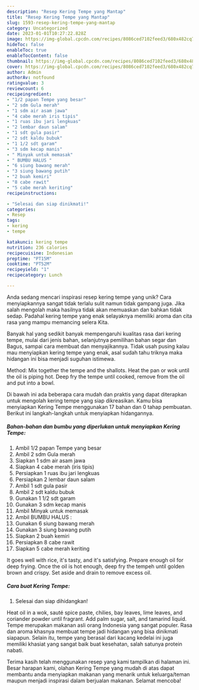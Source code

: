```yaml
---
description: "Resep Kering Tempe yang Mantap"
title: "Resep Kering Tempe yang Mantap"
slug: 1593-resep-kering-tempe-yang-mantap
category: Uncategorized
date: 2023-01-01T10:27:22.828Z
image: https://img-global.cpcdn.com/recipes/8086ced7102feed3/680x482cq70/kering-tempe-foto-resep-utama.jpg
hideToc: false
enableToc: true
enableTocContent: false
thumbnail: https://img-global.cpcdn.com/recipes/8086ced7102feed3/680x482cq70/kering-tempe-foto-resep-utama.jpg
cover: https://img-global.cpcdn.com/recipes/8086ced7102feed3/680x482cq70/kering-tempe-foto-resep-utama.jpg
author: Admin
authorAv: notfound
ratingvalue: 3
reviewcount: 6
recipeingredient:
- "1/2 papan Tempe yang besar"
- "2 sdm Gula merah"
- "1 sdm air asam jawa"
- "4 cabe merah iris tipis"
- "1 ruas ibu jari lengkuas"
- "2 lembar daun salam"
- "1 sdt gula pasir"
- "2 sdt kaldu bubuk"
- "1 1/2 sdt garam"
- "3 sdm kecap manis"
- " Minyak untuk memasak"
- " BUMBU HALUS "
- "6 siung bawang merah"
- "3 siung bawang putih"
- "2 buah kemiri"
- "8 cabe rawit"
- "5 cabe merah keriting"
recipeinstructions:

- "Selesai dan siap dinikmati!"
categories:
- Resep
tags:
- kering
- tempe

katakunci: kering tempe 
nutrition: 236 calories
recipecuisine: Indonesian
preptime: "PT15M"
cooktime: "PT52M"
recipeyield: "1"
recipecategory: Lunch

---
```





Anda sedang mencari inspirasi resep kering tempe yang unik? Cara menyiapkannya sangat tidak terlalu sulit namun tidak gampang juga. Jika salah mengolah maka hasilnya tidak akan memuaskan dan bahkan tidak sedap. Padahal kering tempe yang enak selayaknya memiliki aroma dan cita rasa yang mampu memancing selera Kita.





Banyak hal yang sedikit banyak mempengaruhi kualitas rasa dari kering tempe, mulai dari jenis bahan, selanjutnya pemilihan bahan segar dan Bagus, sampai cara membuat dan menyajikannya. Tidak usah pusing kalau mau menyiapkan kering tempe yang enak,      asal sudah tahu triknya maka hidangan ini bisa menjadi suguhan istimewa.














Method: Mix together the tempe and the shallots. Heat the pan or wok until the oil is piping hot. Deep fry the tempe until cooked, remove from the oil and put into a bowl.






Di bawah ini ada beberapa cara mudah dan praktis yang dapat diterapkan untuk mengolah kering tempe yang siap dikreasikan. Kamu bisa menyiapkan Kering Tempe menggunakan 17 bahan dan 0 tahap pembuatan. Berikut ini langkah-langkah untuk menyiapkan hidangannya.

<!--inarticleads1-->

##### Bahan-bahan dan bumbu yang diperlukan untuk menyiapkan Kering Tempe:

1. Ambil 1/2 papan Tempe yang besar
1. Ambil 2 sdm Gula merah
1. Siapkan 1 sdm air asam jawa
1. Siapkan 4 cabe merah (iris tipis)
1. Persiapkan 1 ruas ibu jari lengkuas
1. Persiapkan 2 lembar daun salam
1. Ambil 1 sdt gula pasir
1. Ambil 2 sdt kaldu bubuk
1. Gunakan 1 1/2 sdt garam
1. Gunakan 3 sdm kecap manis
1. Ambil  Minyak untuk memasak
1. Ambil  BUMBU HALUS :
1. Gunakan 6 siung bawang merah
1. Gunakan 3 siung bawang putih
1. Siapkan 2 buah kemiri
1. Persiapkan 8 cabe rawit
1. Siapkan 5 cabe merah keriting


It goes well with rice, it&#39;s tasty, and it&#39;s satisfying. Prepare enough oil for deep frying. Once the oil is hot enough, deep fry the tempeh until golden brown and crispy. Set aside and drain to remove excess oil. 

<!--inarticleads2-->

##### Cara buat Kering Tempe:


1. Selesai dan siap dihidangkan!

Heat oil in a wok, sauté spice paste, chilies, bay leaves, lime leaves, and coriander powder until fragrant. Add palm sugar, salt, and tamarind liquid. Tempe merupakan makanan asli orang Indonesia yang sangat populer. Rasa dan aroma khasnya membuat tempe jadi hidangan yang bisa dinikmati siapapun. Selain itu, tempe yang berasal dari kacang kedelai ini juga memiliki khasiat yang sangat baik buat kesehatan, salah satunya protein nabati. 

Terima kasih telah menggunakan resep yang kami tampilkan di halaman ini. Besar harapan kami, olahan Kering Tempe yang mudah di atas dapat membantu anda menyiapkan makanan yang menarik untuk keluarga/teman maupun menjadi inspirasi dalam berjualan makanan. Selamat mencoba!
